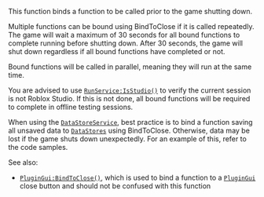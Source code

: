 This function binds a function to be called prior to the game shutting
down.

Multiple functions can be bound using BindToClose if it is called
repeatedly. The game will wait a maximum of 30 seconds for all bound
functions to complete running before shutting down. After 30 seconds, the
game will shut down regardless if all bound functions have completed or
not.

Bound functions will be called in parallel, meaning they will run at the
same time.

You are advised to use [`RunService:IsStudio()`](https://create.roblox.com/docs/reference/engine/classes/RunService#IsStudio) to verify the current
session is not Roblox Studio. If this is not done, all bound functions
will be required to complete in offline testing sessions.

When using the [`DataStoreService`](https://create.roblox.com/docs/reference/engine/classes/DataStoreService), best practice is to bind a
function saving all unsaved data to [`DataStores`](https://create.roblox.com/docs/reference/engine/classes/GlobalDataStore)
using BindToClose. Otherwise, data may be lost if the game shuts down
unexpectedly. For an example of this, refer to the code samples.

See also:

- [`PluginGui:BindToClose()`](https://create.roblox.com/docs/reference/engine/classes/PluginGui#BindToClose), which is used to bind a function to a
[`PluginGui`](https://create.roblox.com/docs/reference/engine/classes/PluginGui) close button and should not be confused with this
function